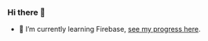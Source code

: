 ### Hi there 👋

- 🌱 I’m currently learning Firebase, <a href="https://google.dev/u/109006040331769894013">see my progress here</a>.

<!--
**eagl3s1ght/eagl3s1ght** is a ✨ _special_ ✨ repository because its `README.md` (this file) appears on your GitHub profile.

Here are some ideas to get you started:

- 🔭 I’m currently working on ...

- 👯 I’m looking to collaborate on ...
- 🤔 I’m looking for help with ...
- 💬 Ask me about ...
- 📫 How to reach me: ...
- 😄 Pronouns: ...
- ⚡ Fun fact: ...
-->
